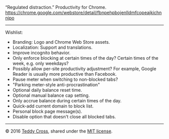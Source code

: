 “Regulated distraction.” Productivity for Chrome. https://chrome.google.com/webstore/detail/fbnpehpbojenlldmfcopeajkichnnjpo

---

Wishlist:

* Branding: Logo and Chrome Web Store assets.
* Localization: Support and translations.
* Improve incognito behavior.
* Only enforce blocking at certain times of the day? Certain times of the week, e.g. only weekdays?
* Possibly allow per-site productivity adjustment? For example, Google Reader is usually more productive than Facebook.
* Pause meter when switching to non-blocked tabs?
* "Parking meter-style anti-procrastination"
* Optional daily balance reset time.
* Optional manual balance cap setting.
* Only accrue balance during certain times of the day.
* Quick-add current domain to block list.
* Personal block page message(s).
* Disable option that doesn't close all blocked tabs.

---

© 2016 [Teddy Cross](https://teddy.io), shared under the [MIT license](https://opensource.org/licenses/MIT).
